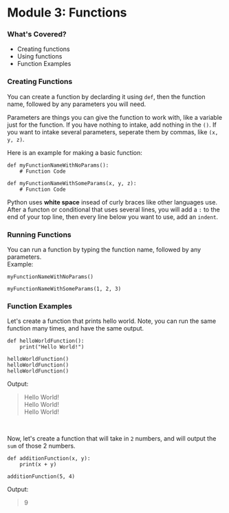 # Module 3: Functions
### What's Covered?
- Creating functions
- Using functions
- Function Examples

### Creating Functions
You can create a function by declarding it using `def`, then the function name, followed by any parameters you will need.  

Parameters are things you can give the function to work with, like a variable just for the function. If you have nothing to intake, add nothing in the `()`. If you want to intake several parameters, seperate them by commas, like `(x, y, z)`.

Here is an example for making a basic function:
```
def myFunctionNameWithNoParams():
    # Function Code

def myFunctionNameWithSomeParams(x, y, z):
    # Function Code
```

Python uses **white space** insead of curly braces like other languages use. After a functon or conditional that uses several lines, you will add a `:` to the end of your top line, then every line below you want to use, add an `indent`. 


### Running Functions
You can run a function by typing the function name, followed by any parameters.  
Example:
```
myFunctionNameWithNoParams()

myFunctionNameWithSomeParams(1, 2, 3)
```

### Function Examples
Let's create a function that prints hello world. Note, you can run the same function many times, and have the same output.
```
def helloWorldFunction():
    print("Hello World!")

helloWorldFunction()
helloWorldFunction()
helloWorldFunction()
```
Output:  
> Hello World!  
> Hello World!  
> Hello World!  

<br>

Now, let's create a function that will take in `2` numbers, and will output the `sum` of those 2 numbers.
```
def additionFunction(x, y):
    print(x + y)

additionFunction(5, 4)
```
Output:
> 9


